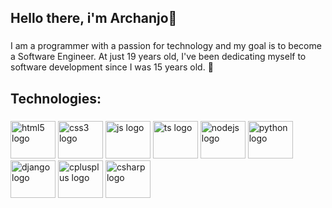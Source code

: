 <link rel="stylesheet" type='text/css' href="https://cdn.jsdelivr.net/gh/devicons/devicon@latest/devicon.min.css" />

<h2 align="left">Hello there, i'm Archanjo👋</h2>

###

<p align="left">I am a programmer with a passion for technology and my goal is to become a Software Engineer. At just 19 years old, I've been dedicating myself to software development since I was 15 years old. 🚀</p>

###

###

<h2 align="left">Technologies:</h2>


###

###

<div align="left">
  <img src="https://github.com/pauloarchanjo/logo-assets/blob/main/colored-logos/HTML-colored-svg.svg" height="60" width="72" alt="html5 logo" />
  <img src="https://github.com/pauloarchanjo/logo-assets/blob/main/colored-logos/CSS-colored-svg.svg" height="60" width="72" alt="css3 logo" />
  <img src="https://github.com/pauloarchanjo/logo-assets/blob/main/colored-logos/JS-colored-svg.svg" height="60" width="72" alt="js logo" />
  <img src="https://github.com/pauloarchanjo/logo-assets/blob/main/colored-logos/TS-colored-svg.svg" height="60" width="72" alt="ts logo" />
  <img src="https://github.com/pauloarchanjo/logo-assets/blob/main/colored-logos/Node-colored-svg.svg" height="60" width="72" alt="nodejs logo" />
  <img src="https://github.com/pauloarchanjo/logo-assets/blob/main/colored-logos/Python-colored-svg.svg" height="60" width="72" alt="python logo" />
  <img src="https://github.com/pauloarchanjo/logo-assets/blob/main/colored-logos/Django-colored-svg.svg" height="60" width="72" alt="django logo" />
  <img src="https://github.com/pauloarchanjo/logo-assets/blob/main/colored-logos/C%2B%2B-colored-svg.svg" height="60" width="72" alt="cplusplus logo" />
  <img src="https://github.com/pauloarchanjo/logo-assets/blob/main/colored-logos/CSharp-colored-svg.svg" height="60" width="72" alt="csharp logo" />
</div>

